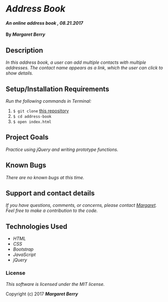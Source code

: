 # _Address Book_

#### _An online address book , 08.21.2017_

#### By _**Margaret Berry**_

## Description
_In this address book, a user can add multiple contacts with multiple addresses. The contact name appears as a link, which the user can click to show details._

## Setup/Installation Requirements
_Run the following commands in Terminal:_

1. `$ git clone` [this repository](https://github.com/codemargaret/address-book.git)
2. `$ cd address-book`
3. `$ open index.html`


## Project Goals
_Practice using jQuery and writing prototype functions._

## Known Bugs
_There are no known bugs at this time._

## Support and contact details
_If you have questions, comments, or concerns, please contact [Margaret](codeberry1@gmail.com).  Feel free to make a contribution to the code._

## Technologies Used

* _HTML_
* _CSS_
* _Bootstrap_
* _JavaScript_
* _jQuery_

### License

*This software is licensed under the MIT license.*

Copyright (c) 2017 **_Margaret Berry_**
